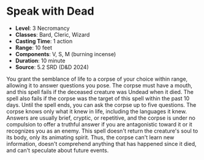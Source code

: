 # Speak with Dead

- **Level**: 3 Necromancy
- **Classes**: Bard, Cleric, Wizard
- **Casting Time**: 1 action
- **Range**: 10 feet
- **Components**: V, S, M (burning incense)
- **Duration**: 10 minute
- **Source**: 5.2 SRD (D&D 2024)

You grant the semblance of life to a corpse of your choice within range, allowing it to answer questions you pose. The corpse must have a mouth, and this spell fails if the deceased creature was Undead when it died. The spell also fails if the corpse was the target of this spell within the past 10 days. Until the spell ends, you can ask the corpse up to five questions. The corpse knows only what it knew in life, including the languages it knew. Answers are usually brief, cryptic, or repetitive, and the corpse is under no compulsion to offer a truthful answer if you are antagonistic toward it or it recognizes you as an enemy. This spell doesn't return the creature's soul to its body, only its animating spirit. Thus, the corpse can't learn new information, doesn't comprehend anything that has happened since it died, and can't speculate about future events.


